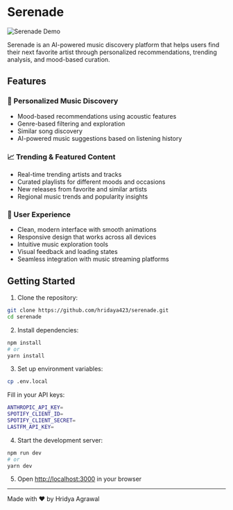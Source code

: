 # Serenade

![Serenade Demo]()

Serenade is an AI-powered music discovery platform that helps users find their next favorite artist through personalized recommendations, trending analysis, and mood-based curation.

## Features

### 🎯 Personalized Music Discovery
- Mood-based recommendations using acoustic features
- Genre-based filtering and exploration
- Similar song discovery
- AI-powered music suggestions based on listening history

### 📈 Trending & Featured Content
- Real-time trending artists and tracks
- Curated playlists for different moods and occasions
- New releases from favorite and similar artists
- Regional music trends and popularity insights

### 🎨 User Experience
- Clean, modern interface with smooth animations
- Responsive design that works across all devices
- Intuitive music exploration tools
- Visual feedback and loading states
- Seamless integration with music streaming platforms


## Getting Started

1. Clone the repository:
```bash
git clone https://github.com/hridaya423/serenade.git
cd serenade
```

2. Install dependencies:
```bash
npm install
# or
yarn install
```

3. Set up environment variables:
```bash
cp .env.local
```
Fill in your API keys:
```bash
ANTHROPIC_API_KEY=
SPOTIFY_CLIENT_ID=
SPOTIFY_CLIENT_SECRET=
LASTFM_API_KEY=
```

4. Start the development server:
```bash
npm run dev
# or
yarn dev
```

5. Open [http://localhost:3000](http://localhost:3000) in your browser

---

Made with ♥️ by Hridya Agrawal
